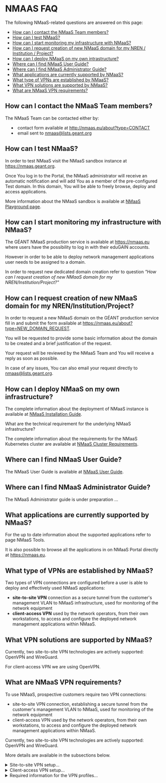 # NMAAS FAQ

The following NMaaS-related questions are answered on this page:

- [How can I contact the NMaaS Team members?](#how-can-i-contact-the-nmaas-team-members)
- [How can I test NMaaS?](#how-can-i-test-nmaas)
- [How can I start monitoring my infrastructure with NMaaS?](#how-can-i-start-monitoring-my-infrastructure-with-nmaas)
- [How can I request creation of new NMaaS domain for my NREN / Institution / Project?](#how-can-i-request-creation-of-new-nmaas-domain-for-my-nren-institution-project)
- [How can I deploy NMaaS on my own intrastructure?](#how-can-i-deploy-nmaas-on-my-own-infrastructure)
- [Where can I find NMaaS User Guide?](#where-can-i-find-nmaas-userg-uide)
- [Where can I find NMaaS Administrator Guide?](#where-can-i-find-nmaas-administrator-guide)
- [What applications are currently supported by NMaaS?](#what-applications-are-currently-supported-by-nmaas)
- [What type of VPNs are established by NMaaS?](#what-type-of-vpns-are-established-by-nmaas)
- [What VPN solutions are supported by NMaaS?](#what-vpn-solutions-are-supported-by-nmaas)
- [What are NMaaS VPN requirements?](#what-are-nmaas-vpn-requirements)

## How can I contact the NMaaS Team members?

The NMaaS Team can be contacted either by:
<div style="margin-left: 20px">
<li>contact form available at <a href="http://nmaas.eu/about?type=CONTACT">http://nmaas.eu/about?type=CONTACT</a></li>
<li>email sent to <a href="mailto:nmaas@lists.geant.org">nmaas@lists.geant.org</a></li>
</div>

## How can I test NMaaS?

In order to test NMaaS visit the NMaaS sandbox instance at https://nmaas.geant.org.

Once You log in to the Portal, the NMaaS administrator will receive an automatic notification and will add You as a member of the pre-configured Test domain. In this domain, You will be able to freely browse, deploy and access applications.

More information about the NMaaS sandbox is available at [NMaaS Playground page](https://wiki.geant.org/display/NMAAS/NMaaS+Playground).

## How can I start monitoring my infrastructure with NMaaS?
The GÉANT NMaaS production service is available at https://nmaas.eu where users have the possibility to log in with their eduGAIN accounts.

However in order to be able to deploy network management applications user needs to be assigned to a domain. 

In order to request new dedicated domain creation refer to question <i>"How can I request creation of new NMaaS domain for my NREN/Institution/Project?"</i>

## How can I request creation of new NMaaS domain for my NREN/Institution/Project?

In order to request a new NMaaS domain on the GÉANT production service fill in and submit the form available at https://nmaas.eu/about?type=NEW_DOMAIN_REQUEST.

You will be requested to provide some basic information about the domain to be created and a brief justification of the request.

Your request will be reviewed by the NMaaS Team and You will receive a reply as soon as possible.

In case of any issues, You can also email your request directly to nmaas@lists.geant.org.

## How can I deploy NMaaS on my own infrastructure?

The complete information about the deployment of NMaaS instance is available at [NMaaS Installation Guide](https://wiki.geant.org/display/NMAAS/NMaaS+Installation+Guide).

What are the technical requirement for the underlying NMaaS infrastructure?

The complete information about the requirements for the NMaaS Kubernetes cluster are available at [NMaaS Cluster Requirements](https://wiki.geant.org/display/NMAAS/NMaaS+Cluster+Requirements).

## Where can I find NMaaS User Guide?
The NMaaS User Guide is available at [NMaaS User Guide](https://wiki.geant.org/display/NMAAS/NMaaS+User+Guide).

## Where can I find NMaaS Administrator Guide?
The NMaaS Administrator guide is under preparation ...

## What applications are currently supported by NMaaS?
For the up to date information about the supported applications refer to page NMaaS Tools.

It is also possible to browse all the applications in on NMaaS Portal directly at https://nmaas.eu.

## What type of VPNs are established by NMaaS?
Two types of VPN connections are configured before a user is able to deploy and effectively used NMaaS applications:

- **site-to-site VPN** connection as a secure tunnel from the customer's management VLAN to NMaaS infrastructure, used for monitoring of the network equipment
- **client-access VPN** used by the network operators, from their own workstations, to access and configure the deployed network management applications within NMaaS.

## What VPN solutions are supported by NMaaS?
Currently, two site-to-site VPN technologies are actively supported: OpenVPN and WireGuard.

For client-access VPN we are using OpenVPN.

## What are NMaaS VPN requirements?
To use NMaaS, prospective customers require two VPN connections:

- site-to-site VPN connection, establishing a secure tunnel from the customer's management VLAN to NMaaS, used for monitoring of the network equipment
- client-access VPN used by the network operators, from their own workstations, to access and configure the deployed network management applications within NMaaS.

Currently, two site-to-site VPN technologies are actively supported: OpenVPN and WireGuard.

More details are available in the subsections below.

<details>
<summary>Site-to-site VPN setup...</summary>
<h3>Site-to-site VPN</h3>
In order to be able to use NMaaS, a secure site-to-site tunnel connection is required that will be used for all the monitoring traffic between the network management applications deployed on the NMaaS infrastructure and the customer's network devices. As mentioned above, two VPN technologies are currently actively supported for establishing a site-to-site VPN tunnel: OpenVPN and WireGuard. Any one of these can be chosen, depending on the customer's preference or existing networking stack. 
<h4>Required Information</h4>
No matter the chosen VPN technology, the NMaaS team requires the following information before VPN connectivity can be established:
<div style="margin-left: 20px">
<li>a list of subnets in your local network that you would like to be reachable from NMaaS. This is required so that we can configure the necessary routing rules and policies on our side. Most likely this will be your management VLAN(s)</li>
<li>the public IP of the device that you will use to establish the VPN connection</li>
</div>
If WireGuard is the chosen connection method, then information about the public keys will have to be exchanged between the customer and the NMaaS team as well. 
<h4>Establishing the VPN connection</h4>
Once the necessary information has been exchanged, the NMaaS team will provision the necessary VPN and the customer will be sent additional information on how to connect to it. This information will include:
<div style="margin-left: 20px">
<li>the VPN tunnel subnet used for interconnecting the customer's site to NMaaS</li>
<li>the private subnet that has been assigned to the customer and that will be used as an IP pool for every deployed application through NMaaS</li>
<li>a list of additional auxiliary subnets for which the necessary routing information will have to be added by the customer at their end</li>
</div>
If the customer does not have an existing network device that can be used for terminating the VPN connection, then a simple GNU/Linux virtual machine can be deployed, no matter the chosen VPN technology.  This virtual machine will act as a VPN client in terms of the site-to-site tunnel , and as a gateway towards the NMaaS infrastructure for all the network devices in the customer's network. The customer must make sure that appropriate routing rules are configured so that traffic destined for the NMaaS subnets goes through the VPN client, and not through the default gateway in this scenario.
<br><br>
<div style="border: 2px solid gray; border-radius: 5px; padding: 10px;">
The customer should make sure that the appropriate routing rules are configured in their network so that their VPN client acts as a gateway towards the NMaaS' subnets.
</div>
<h4>Testing the VPN connection</h4>
After establishing the VPN connection, the client can perform a simple test to verify that everything is working as expected. The test involves accessing a special IP address on port 80. This special address is customer dependent and will be provided by the NMaaS team during the registration process. Any command line utility that can open TCP sessions on an arbitrary port can be used for this test, depending on the platform that you are testing from.
<br>
Note that ICMP and echo requests are not supported on this IP, and ping is not expected to work.
</details>

<details>
<summary>Client-access VPN setup...</summary>
<h3>Client-access VPN</h3>
A client-access VPN connection is used for accessing and interacting with the deployed applications within NMaaS. In order to provide greater security and isolation between the customers, by default, all applications deployed by NMaaS are accessible only through the respective client-access profiles, and not publicly. However, the option for publicly exposing a given application is also possible. Currently, the preferred way for establishing the client-access connections is by using an OpenVPN tunnel, since it offers stable packages for all major operating systems.
<br>
The only information required before the client-access profiles can be generated is a list of individuals, along with their full names and email addresses that should have access to the new NMaaS domain being created.
<h4>Testing the VPN connection</h4>
The client-access connection can be tested in a similar fashion to the site-to-site connection. The operator, after connecting to the NMaaS VPN server can simply open a browser and type in the IP address provided by the NMaaS team during the registration process.
</details>

<details>
<summary>Required information for the VPN profiles...</summary>
<h3>Required information for the VPN profiles</h3>
In conclusion, accessing NMaaS requires two types of VPN connections: a site-to-site, and a client-access. 
<br>
Before the site-to-site profiles can be created, NMaaS requires the following information:
<div style="margin-left: 20px">
<li>the public IP of the device that will act as the VPN client</li>
<li>a list of additional auxiliary subnets for which the necessary routing information will have to be added by the customer at their end</li>
</div><br>
Before the client-access profile can be created, the following information is needed:
<div style="margin-left: 20px">
<li>a list of individuals that need access to the applications deployed in the new NMaaS domain, including their full names and email addresses.</li>
</div>
</details>